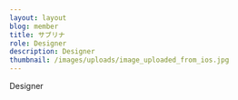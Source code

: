 ```yaml
---
layout: layout
blog: member
title: サブリナ
role: Designer
description: Designer
thumbnail: /images/uploads/image_uploaded_from_ios.jpg
---
```

Designer
